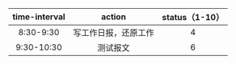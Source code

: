| time-interval | action | status（1-10） |
| :------:| :------: | :------: |
| 8:30-9:30 | 写工作日报，还原工作 | 4 |
| 9:30-10:30 | 测试报文 | 6 |
